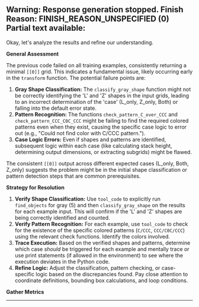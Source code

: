 Warning: Response generation stopped. Finish Reason: FINISH_REASON_UNSPECIFIED (0)
Partial text available:
---
Okay, let's analyze the results and refine our understanding.

**General Assessment**

The previous code failed on all training examples, consistently returning a minimal `[[0]]` grid. This indicates a fundamental issue, likely occurring early in the `transform` function. The potential failure points are:

1.  **Gray Shape Classification:** The `classify_gray_shape` function might not be correctly identifying the 'L' and 'Z' shapes in the input grids, leading to an incorrect determination of the 'case' (L_only, Z_only, Both) or falling into the default error state.
2.  **Pattern Recognition:** The functions `check_pattern_C_over_CCC` and `check_pattern_CCC_C0C_CCC` might be failing to find the required colored patterns even when they exist, causing the specific case logic to error out (e.g., "Could not find color with C/CCC pattern.").
3.  **Case Logic Errors:** Even if shapes and patterns are identified, subsequent logic within each case (like calculating stack height, determining output dimensions, or extracting subgrids) might be flawed.

The consistent `[[0]]` output across different expected cases (L_only, Both, Z_only) suggests the problem might be in the initial shape classification or pattern detection steps that are common prerequisites.

**Strategy for Resolution**

1.  **Verify Shape Classification:** Use `tool_code` to explicitly run `find_objects` for gray (5) and then `classify_gray_shape` on the results for each example input. This will confirm if the 'L' and 'Z' shapes are being correctly identified and counted.
2.  **Verify Pattern Recognition:** For each example, use `tool_code` to check for the existence of the specific colored patterns (`C/CCC`, `CCC/C0C/CCC`) using the relevant check functions. Identify the colors involved.
3.  **Trace Execution:** Based on the verified shapes and patterns, determine which case *should* be triggered for each example and mentally trace or use print statements (if allowed in the environment) to see where the execution deviates in the Python code.
4.  **Refine Logic:** Adjust the classification, pattern checking, or case-specific logic based on the discrepancies found. Pay close attention to coordinate definitions, bounding box calculations, and loop conditions.

**Gather Metrics**

---

